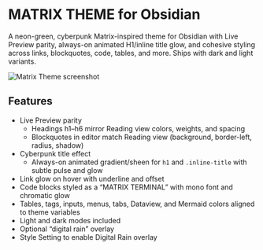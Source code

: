 # MATRIX THEME for Obsidian

A neon-green, cyberpunk Matrix-inspired theme for Obsidian with Live Preview parity, always-on animated H1/inline title glow, and cohesive styling across links, blockquotes, code, tables, and more. Ships with dark and light variants.

![Matrix Theme screenshot](https://hebbkx1anhila5yf.public.blob.vercel-storage.com/SCR-20250807-rqus-AcoictKbzaOc4V2UsvJBUCUiRksYug.png)

## Features

- Live Preview parity
  - Headings h1–h6 mirror Reading view colors, weights, and spacing
  - Blockquotes in editor match Reading view (background, border-left, radius, shadow)
- Cyberpunk title effect
  - Always-on animated gradient/sheen for `h1` and `.inline-title` with subtle pulse and glow
- Link glow on hover with underline and offset
- Code blocks styled as a “MATRIX TERMINAL” with mono font and chromatic glow
- Tables, tags, inputs, menus, tabs, Dataview, and Mermaid colors aligned to theme variables
- Light and dark modes included
- Optional “digital rain” overlay
- Style Setting to enable Digital Rain overlay

